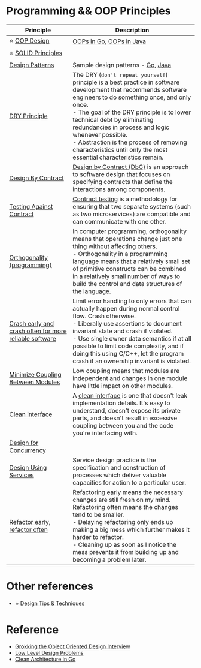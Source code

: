 # Programming && OOP Principles

| Principle                                                                                                                                                      | Description                                                                                                                                                                                                                                                                                                                                                                                                          |
|----------------------------------------------------------------------------------------------------------------------------------------------------------------|----------------------------------------------------------------------------------------------------------------------------------------------------------------------------------------------------------------------------------------------------------------------------------------------------------------------------------------------------------------------------------------------------------------------|
| :star: [OOP Design](OOPs.md)                                                                                                                                   | [OOPs in Go](https://github.com/Anshul619/LLD-OOPs-Design-Patterns-Go/tree/main/OOPs), [OOPs in Java](https://github.com/Anshul619/LLD-OOPs-Design-Patterns-Java/tree/main/OOPs)                                                                                                                                                                                                                                     |
| :star: [SOLID Principles](SOLID.md)                                                                                                                            |                                                                                                                                                                                                                                                                                                                                                                                                                      |
| [Design Patterns](DesignPatterns/Readme.md)                                                                                                                    | Sample design patterns - [Go](https://github.com/Anshul619/LLD-OOPs-Design-Patterns-Go/tree/main/DesignPatterns), [Java](https://github.com/Anshul619/LLD-OOPs-Design-Patterns-Java/tree/main/DesignPatterns)                                                                                                                                                                                                        |
| [DRY Principle](https://en.wikipedia.org/wiki/Don%27t_repeat_yourself)                                                                                         | The DRY (`don't repeat yourself`) principle is a best practice in software development that recommends software engineers to do something once, and only once.<br/>- The goal of the DRY principle is to lower technical debt by eliminating redundancies in process and logic whenever possible.<br/>- Abstraction is the process of removing characteristics until only the most essential characteristics remain. |
| [Design By Contract](https://www.leadingagile.com/2018/05/design-by-contract-part-one/)                                                                        | [Design by Contract (DbC)](https://www.leadingagile.com/2018/05/design-by-contract-part-one/) is an approach to software design that focuses on specifying contracts that define the interactions among components.                                                                                                                                                                                                  |
| [Testing Against Contract](https://pactflow.io/blog/what-is-contract-testing/)                                                                                 | [Contract testing](https://pactflow.io/blog/what-is-contract-testing/) is a methodology for ensuring that two separate systems (such as two microservices) are compatible and can communicate with one other.                                                                                                                                                                                                        |
| [Orthogonality (programming)](https://www.baeldung.com/cs/orthogonality-cs-programming-languages-software-databases)                                           | In computer programming, orthogonality means that operations change just one thing without affecting others.<br/>- Orthogonality in a programming language means that a relatively small set of primitive constructs can be combined in a relatively small number of ways to build the control and data structures of the language.                                                                                  |
| [Crash early and crash often for more reliable software](https://medium.com/@mattklein123/crash-early-and-crash-often-for-more-reliable-software-597738dd21c5) | Limit error handling to only errors that can actually happen during normal control flow. Crash otherwise.<br/>- Liberally use assertions to document invariant state and crash if violated.<br/>- Use single owner data semantics if at all possible to limit code complexity, and if doing this using C/C++, let the program crash if an ownership invariant is violated.                                           |
| [Minimize Coupling Between Modules](https://www.geeksforgeeks.org/software-engineering-coupling-and-cohesion/)                                                 | Low coupling means that modules are independent and changes in one module have little impact on other modules.                                                                                                                                                                                                                                                                                                       |
| [Clean interface](https://stackoverflow.com/questions/2339048/guidelines-for-designing-clean-interface)                                                        | A [clean interface](https://stackoverflow.com/questions/2339048/guidelines-for-designing-clean-interface) is one that doesn't leak implementation details. It's easy to understand, doesn't expose its private parts, and doesn't result in excessive coupling between you and the code you're interfacing with.                                                                                                     |
| [Design for Concurrency](https://www.baeldung.com/concurrency-principles-patterns)                                                                             |                                                                                                                                                                                                                                                                                                                                                                                                                      |
| [Design Using Services](https://en.wikipedia.org/wiki/Service_design)                                                                                          | Service design practice is the specification and construction of processes which deliver valuable capacities for action to a particular user.                                                                                                                                                                                                                                                                        |
| [Refactor early, refactor often](https://stackoverflow.com/questions/140677/how-often-should-you-refactor)                                                     | Refactoring early means the necessary changes are still fresh on my mind. Refactoring often means the changes tend to be smaller.<br/>- Delaying refactoring only ends up making a big mess which further makes it harder to refactor.<br/>- Cleaning up as soon as I notice the mess prevents it from building up and becoming a problem later.                                                                     |

# Other references
- :star: [Design Tips & Techniques](TipsAndTechniques.md)

# Reference
- [Grokking the Object Oriented Design Interview](https://www.educative.io/courses/grokking-the-object-oriented-design-interview)
- [Low Level Design Problems](https://github.com/prasadgujar/low-level-design-primer/blob/master/solutions.md)
- [Clean Architecture in Go](https://pkritiotis.io/clean-architecture-in-golang/)
